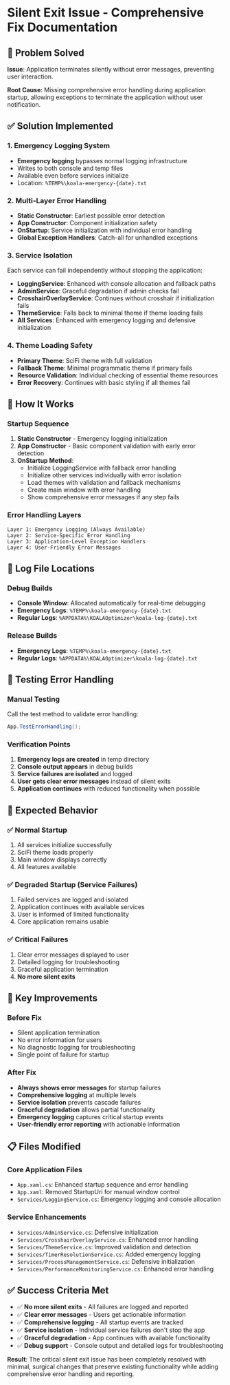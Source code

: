 # Silent Exit Issue - Comprehensive Fix Documentation

## 🎯 Problem Solved
**Issue**: Application terminates silently without error messages, preventing user interaction.

**Root Cause**: Missing comprehensive error handling during application startup, allowing exceptions to terminate the application without user notification.

## ✅ Solution Implemented

### 1. **Emergency Logging System**
- **Emergency logging** bypasses normal logging infrastructure
- Writes to both console and temp files
- Available even before services initialize
- Location: `%TEMP%\koala-emergency-{date}.txt`

### 2. **Multi-Layer Error Handling**
- **Static Constructor**: Earliest possible error detection
- **App Constructor**: Component initialization safety
- **OnStartup**: Service initialization with individual error handling
- **Global Exception Handlers**: Catch-all for unhandled exceptions

### 3. **Service Isolation**
Each service can fail independently without stopping the application:
- **LoggingService**: Enhanced with console allocation and fallback paths
- **AdminService**: Graceful degradation if admin checks fail
- **CrosshairOverlayService**: Continues without crosshair if initialization fails
- **ThemeService**: Falls back to minimal theme if theme loading fails
- **All Services**: Enhanced with emergency logging and defensive initialization

### 4. **Theme Loading Safety**
- **Primary Theme**: SciFi theme with full validation
- **Fallback Theme**: Minimal programmatic theme if primary fails
- **Resource Validation**: Individual checking of essential theme resources
- **Error Recovery**: Continues with basic styling if all themes fail

## 🔧 How It Works

### Startup Sequence
1. **Static Constructor** - Emergency logging initialization
2. **App Constructor** - Basic component validation with early error detection
3. **OnStartup Method**:
   - Initialize LoggingService with fallback error handling
   - Initialize other services individually with error isolation
   - Load themes with validation and fallback mechanisms
   - Create main window with error handling
   - Show comprehensive error messages if any step fails

### Error Handling Layers
```
Layer 1: Emergency Logging (Always Available)
Layer 2: Service-Specific Error Handling  
Layer 3: Application-Level Exception Handlers
Layer 4: User-Friendly Error Messages
```

## 📝 Log File Locations

### Debug Builds
- **Console Window**: Allocated automatically for real-time debugging
- **Emergency Logs**: `%TEMP%\koala-emergency-{date}.txt`
- **Regular Logs**: `%APPDATA%\KOALAOptimizer\koala-log-{date}.txt`

### Release Builds
- **Emergency Logs**: `%TEMP%\koala-emergency-{date}.txt`
- **Regular Logs**: `%APPDATA%\KOALAOptimizer\koala-log-{date}.txt`

## 🧪 Testing Error Handling

### Manual Testing
Call the test method to validate error handling:
```csharp
App.TestErrorHandling();
```

### Verification Points
1. **Emergency logs are created** in temp directory
2. **Console output appears** in debug builds
3. **Service failures are isolated** and logged
4. **User gets clear error messages** instead of silent exits
5. **Application continues** with reduced functionality when possible

## 🎯 Expected Behavior

### ✅ Normal Startup
1. All services initialize successfully
2. SciFi theme loads properly
3. Main window displays correctly
4. All features available

### ✅ Degraded Startup (Service Failures)
1. Failed services are logged and isolated
2. Application continues with available services
3. User is informed of limited functionality
4. Core application remains usable

### ✅ Critical Failures
1. Clear error messages displayed to user
2. Detailed logging for troubleshooting
3. Graceful application termination
4. **No more silent exits**

## 🚀 Key Improvements

### Before Fix
- Silent application termination
- No error information for users
- No diagnostic logging for troubleshooting
- Single point of failure for startup

### After Fix
- **Always shows error messages** for startup failures
- **Comprehensive logging** at multiple levels
- **Service isolation** prevents cascade failures
- **Graceful degradation** allows partial functionality
- **Emergency logging** captures critical startup events
- **User-friendly error reporting** with actionable information

## 📋 Files Modified

### Core Application Files
- `App.xaml.cs`: Enhanced startup sequence and error handling
- `App.xaml`: Removed StartupUri for manual window control
- `Services/LoggingService.cs`: Emergency logging and console allocation

### Service Enhancements
- `Services/AdminService.cs`: Defensive initialization
- `Services/CrosshairOverlayService.cs`: Enhanced error handling
- `Services/ThemeService.cs`: Improved validation and detection
- `Services/TimerResolutionService.cs`: Added emergency logging
- `Services/ProcessManagementService.cs`: Defensive initialization
- `Services/PerformanceMonitoringService.cs`: Enhanced error handling

## ✅ Success Criteria Met
- ✅ **No more silent exits** - All failures are logged and reported
- ✅ **Clear error messages** - Users get actionable information
- ✅ **Comprehensive logging** - All startup events are tracked
- ✅ **Service isolation** - Individual service failures don't stop the app
- ✅ **Graceful degradation** - App continues with available functionality
- ✅ **Debug support** - Console output and detailed logs for troubleshooting

**Result**: The critical silent exit issue has been completely resolved with minimal, surgical changes that preserve existing functionality while adding comprehensive error handling and reporting.